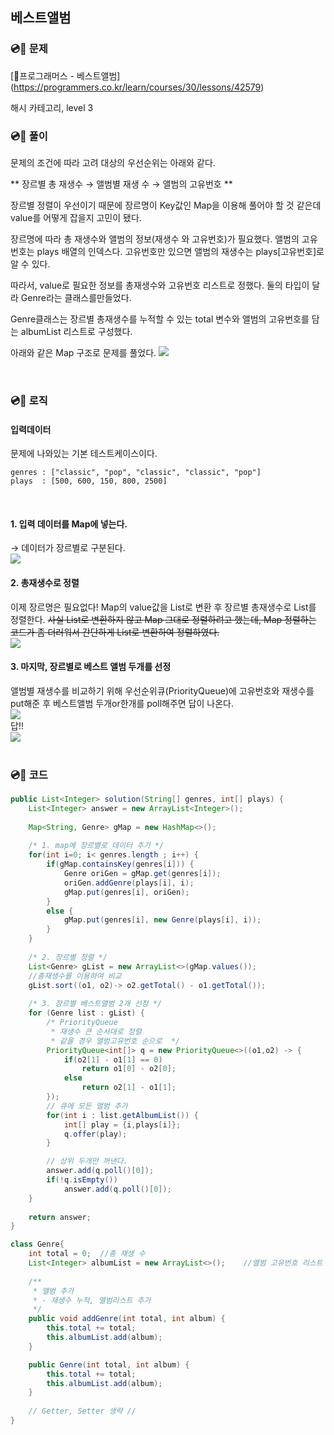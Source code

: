 ## 베스트앨범

### 💿📀 문제
[📃프로그래머스 - 베스트앨범] (https://programmers.co.kr/learn/courses/30/lessons/42579)

해시 카테고리, level 3

### 💿📀 풀이

문제의 조건에 따라 고려 대상의 우선순위는 아래와 같다.

** 장르별 총 재생수 → 앨범별 재생 수 → 앨범의 고유번호 **

 장르별 정렬이 우선이기 때문에 장르명이 Key값인 Map을 이용해 풀어야 할 것 같은데 value를 어떻게 잡을지 고민이 됐다. 

장르명에 따라 총 재생수와 앨범의 정보(재생수 와 고유번호)가 필요했다. 
앨범의 고유번호는 plays 배열의 인덱스다. 고유번호만 있으면 앨범의 재생수는 plays[고유번호]로 알 수 있다.

따라서, value로 필요한 정보를 총재생수와 고유번호 리스트로 정했다. 
둘의 타입이 달라 Genre라는 클래스를만들었다. 

Genre클래스는
장르별 총재생수를 누적할 수 있는 total 변수와
앨범의 고유번호를 담는 albumList 리스트로 구성했다.

아래와 같은 Map 구조로 문제를 풀었다.
![](https://images.velog.io/images/co_ol/post/2ead7132-e398-4b72-a477-b4a5cdaf3235/image.png)


<br/>

### 💿📀 로직

#### 입력데이터
문제에 나와있는 기본 테스트케이스이다. 
```
genres : ["classic", "pop", "classic", "classic", "pop"]
plays  : [500, 600, 150, 800, 2500]
```
<br/>

#### 1. 입력 데이터를 Map에 넣는다.
→ 데이터가 장르별로 구분된다.<br/>
![](https://images.velog.io/images/co_ol/post/d75d88cd-b47a-428d-9eba-db5285fb8029/image.png)


#### 2. 총재생수로 정렬
이제 장르명은 필요없다!
Map의 value값을 List<Genre>로 변환 후 
장르별 총재생수로 List를 정렬한다.
~~사실 List로 변환하지 않고 Map 그대로 정렬하려고 했는데,  Map 정렬하는 코드가 좀 더러워서 간단하게 List로 변환하여 정렬하였다.~~
<br/>
![](https://images.velog.io/images/co_ol/post/b9ee1dde-8977-419a-aa9e-5a935414578e/image.png)

#### 3. 마지막, 장르별로 베스트 앨범 두개를 선정
앨범별 재생수를 비교하기 위해 우선순위큐(PriorityQueue)에
고유번호와 재생수를 put해준 후 
베스트앨범 두개or한개를 poll해주면 답이 나온다.
<br/>
![](https://images.velog.io/images/co_ol/post/07fcb58f-7ffa-4369-9ab6-c3d8446bddbf/image.png)
<br/>답!!<br/>
![](https://images.velog.io/images/co_ol/post/38c4cf42-b691-45fb-b5db-72a11711de60/image.png)
  <br/><br/>


  
  
### 💿📀 코드
```java
public List<Integer> solution(String[] genres, int[] plays) {
	List<Integer> answer = new ArrayList<Integer>();
    
    Map<String, Genre> gMap = new HashMap<>();
    
    /* 1. map에 장르별로 데이터 추가 */
    for(int i=0; i< genres.length ; i++) {    	
    	if(gMap.containsKey(genres[i])) {        		
    		Genre oriGen = gMap.get(genres[i]);
    		oriGen.addGenre(plays[i], i);
    		gMap.put(genres[i], oriGen);
    	}
    	else {
    		gMap.put(genres[i], new Genre(plays[i], i));
    	}
    }
    
    /* 2. 장르별 정렬 */
    List<Genre> gList = new ArrayList<>(gMap.values());
    //총재생수를 이용하여 비교
    gList.sort((o1, o2)-> o2.getTotal() - o1.getTotal());
            
    /* 3. 장르별 베스트앨범 2개 선정 */
    for (Genre list : gList) {
    	/* PriorityQueue 
    	 * 재생수 큰 순서대로 정렬 
    	 * 같을 경우 앨범고유번호 순으로  */
    	PriorityQueue<int[]> q = new PriorityQueue<>((o1,o2) -> {
    		if(o2[1] - o1[1] == 0)
    			return o1[0] - o2[0];
    		else
    			return o2[1] - o1[1];
    	});
    	// 큐에 모든 앨범 추가
    	for(int i : list.getAlbumList()) {	
    		int[] play = {i,plays[i]};
    		q.offer(play);
    	}

    	// 상위 두개만 꺼낸다.
    	answer.add(q.poll()[0]);
    	if(!q.isEmpty())
    		answer.add(q.poll()[0]);
	}
            
    return answer;
}

class Genre{
	int total = 0;	//총 재생 수
	List<Integer> albumList = new ArrayList<>();	//앨범 고유번호 리스트
	
	/**
	 * 앨범 추가
	 * - 재생수 누적, 앨범리스트 추가
	 */
	public void addGenre(int total, int album) {
		this.total += total;
		this.albumList.add(album);
	}

	public Genre(int total, int album) {
		this.total += total;
		this.albumList.add(album);
	}
	
	// Getter, Setter 생략 //
}
```
   <br/><br/>
